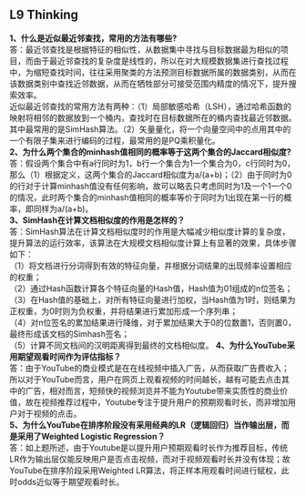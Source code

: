 ## L9 Thinking
**1、什么是近似最近邻查找，常用的方法有哪些?**  
答：最近邻查找是根据特征的相似性，从数据集中寻找与目标数据最为相似的项目，而由于最近邻查找的复杂度是线性的，所以在对大规模数据集进行查找过程中，为缩短查找时间，往往采用聚类的方法预测目标数据所属的数据类别，从而在该数据类别中查找近邻数据，从而在牺牲部分可接受范围内精度的情况下，提升搜索效率。  
近似最近邻查找的常用方法有两种：（1）局部敏感哈希（LSH），通过哈希函数的映射将相邻的数据放到一个桶内，查找时在目标数据所在的桶内查找最近邻数据。其中最常用的是SimHash算法。（2）矢量量化，将一个向量空间中的点用其中的一个有限子集来进行编码的过程，最常用的是PQ乘积量化。  
**2、为什么两个集合的minhash值相同的概率等于这两个集合的Jaccard相似度?**  
答：假设两个集合中有a行同时为1，b行一个集合为1一个集合为0，c行同时为0，那么（1）根据定义，这两个集合的Jaccard相似度为a/(a+b)；（2）由于同时为0的行对于计算minhash值没有任何影响，故可以略去只考虑同时为1及一个1一个0的情况，此时两个集合的minhash值相同的概率等价于同时为1出现在第一行的概率，即同样为a/(a+b)。  
**3、SimHash在计算文档相似度的作用是怎样的？**  
答：SimHash算法在计算文档相似度时的作用是大幅减少相似度计算的复杂度，提升算法的运行效率，该算法在大规模文档相似度计算上有显著的效果，具体步骤如下：  
（1）将文档进行分词得到有效的特征向量，并根据分词结果的出现频率设置相应的权重；  
（2）通过Hash函数计算各个特征向量的Hash值，Hash值为01组成的n位签名；  
（3）在Hash值的基础上，对所有特征向量进行加权，当Hash值为1时，则结果为正权重，为0时则为负权重，并将结果进行累加形成一个序列串；  
（4）对n位签名的累加结果进行降维，对于累加结果大于0的位数置1，否则置0，最终形成该文档的Simhash签名；  
（5）计算不同文档间的汉明距离得到最终的文档相似度。
**4、为什么YouTube采用期望观看时间作为评估指标？**  
答：由于YouTube的商业模式是在在线视频中插入广告，从而获取广告费收入；所以对于YouTube而言，用户在网页上观看视频的时间越长，越有可能去点击其中的广告，相对而言，短频快的视频浏览并不能为Youtube带来实质性的商业价值，故在视频推荐过程中，Youtube专注于提升用户的预期观看时长，而非增加用户对于视频的点击。  
**5、为什么YouTube在排序阶段没有采用经典的LR（逻辑回归）当作输出层，而是采用了Weighted Logistic Regression？**  
答：如上题所述，由于Youtube是以提升用户预期观看时长作为推荐目标，传统LR作为输出层仅能反映用户是否点击视频，而对于视频观看时长并没有体现；故YouTube在排序阶段采用Weighted LR算法，将正样本用观看时间进行赋权，此时odds近似等于期望观看时长。  
